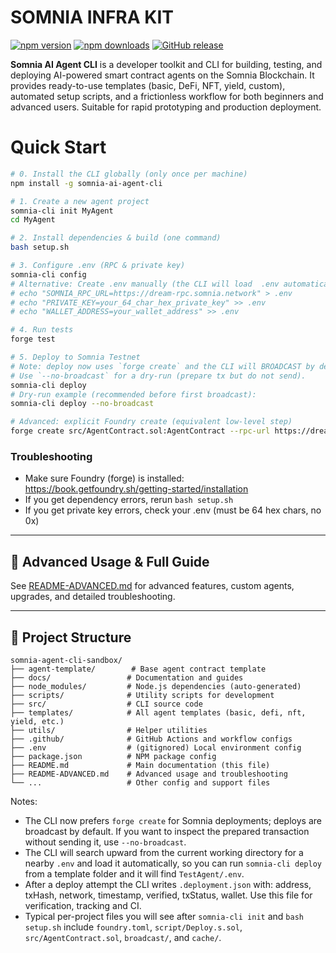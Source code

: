# SOMNIA INFRA KIT

[![npm version](https://badge.fury.io/js/somnia-ai-agent-cli.svg)](https://www.npmjs.com/package/somnia-ai-agent-cli)
[![npm downloads](https://img.shields.io/npm/dt/somnia-ai-agent-cli.svg)](https://www.npmjs.com/package/somnia-ai-agent-cli)
[![GitHub release](https://img.shields.io/github/v/release/Psianturi/somnia-infra-kit.svg)](https://github.com/Psianturi/somnia-infra-kit/releases)

**Somnia AI Agent CLI** is a developer toolkit and CLI for building, testing, and deploying AI-powered smart contract agents on the Somnia Blockchain. It provides ready-to-use templates (basic, DeFi, NFT, yield, custom), automated setup scripts, and a frictionless workflow for both beginners and advanced users. Suitable for rapid prototyping and production deployment.


# Quick Start

```bash
# 0. Install the CLI globally (only once per machine)
npm install -g somnia-ai-agent-cli

# 1. Create a new agent project
somnia-cli init MyAgent
cd MyAgent

# 2. Install dependencies & build (one command)
bash setup.sh

# 3. Configure .env (RPC & private key)
somnia-cli config
# Alternative: Create .env manually (the CLI will load  .env automatically)
# echo "SOMNIA_RPC_URL=https://dream-rpc.somnia.network" > .env
# echo "PRIVATE_KEY=your_64_char_hex_private_key" >> .env
# echo "WALLET_ADDRESS=your_wallet_address" >> .env

# 4. Run tests
forge test

# 5. Deploy to Somnia Testnet
# Note: deploy now uses `forge create` and the CLI will BROADCAST by default.
# Use `--no-broadcast` for a dry-run (prepare tx but do not send).
somnia-cli deploy
# Dry-run example (recommended before first broadcast):
somnia-cli deploy --no-broadcast

# Advanced: explicit Foundry create (equivalent low-level step)
forge create src/AgentContract.sol:AgentContract --rpc-url https://dream-rpc.somnia.network --private-key <key> --gas-limit 13000000
```

### Troubleshooting
- Make sure Foundry (forge) is installed: https://book.getfoundry.sh/getting-started/installation
- If you get dependency errors, rerun `bash setup.sh`
- If you get private key errors, check your .env (must be 64 hex chars, no 0x)

---



## 🔗 Advanced Usage & Full Guide
See [README-ADVANCED.md](./README-ADVANCED.md) for advanced features, custom agents, upgrades, and detailed troubleshooting.

---

## 📁 Project Structure

```
somnia-agent-cli-sandbox/
├── agent-template/        # Base agent contract template
├── docs/                 # Documentation and guides
├── node_modules/         # Node.js dependencies (auto-generated)
├── scripts/              # Utility scripts for development
├── src/                  # CLI source code
├── templates/            # All agent templates (basic, defi, nft, yield, etc.)
├── utils/                # Helper utilities
├── .github/              # GitHub Actions and workflow configs
├── .env                  # (gitignored) Local environment config
├── package.json          # NPM package config
├── README.md             # Main documentation (this file)
├── README-ADVANCED.md    # Advanced usage and troubleshooting
└── ...                   # Other config and support files
```

Notes:
- The CLI now prefers `forge create` for Somnia deployments; deploys are broadcast by default. If you want to inspect the prepared transaction without sending it, use `--no-broadcast`.
- The CLI will search upward from the current working directory for a nearby `.env` and load it automatically, so you can run `somnia-cli deploy` from a template folder and it will find `TestAgent/.env`.
- After a deploy attempt the CLI writes `.deployment.json` with: address, txHash, network, timestamp, verified, txStatus, wallet. Use this file for verification, tracking and CI.
- Typical per-project files you will see after `somnia-cli init` and `bash setup.sh` include `foundry.toml`, `script/Deploy.s.sol`, `src/AgentContract.sol`, `broadcast/`, and `cache/`.

